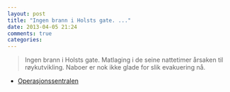```yaml
---
layout: post
title: "Ingen brann i Holsts gate. ..."
date: 2013-04-05 21:24
comments: true
categories: 
---
```

> Ingen brann i Holsts gate. Matlaging i de seine nattetimer årsaken til røykutvikling. Naboer er nok ikke glade for slik evakuering nå.
- [Operasjonssentralen](http://twitter.com/oslopolitiops/statuses/320391614465982464)
